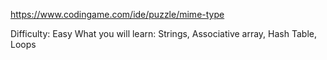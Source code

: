 https://www.codingame.com/ide/puzzle/mime-type

Difficulty: Easy
What you will learn: Strings, Associative array, Hash Table, Loops

